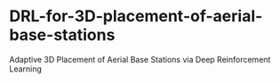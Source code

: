 # DRL-for-3D-placement-of-aerial-base-stations
Adaptive 3D Placement of Aerial Base Stations via Deep Reinforcement Learning
